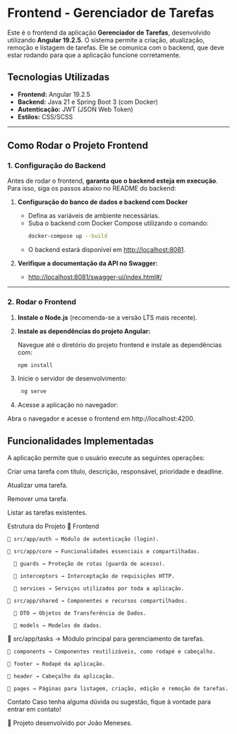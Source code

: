 # Frontend - Gerenciador de Tarefas

Este é o frontend da aplicação **Gerenciador de Tarefas**, desenvolvido utilizando **Angular 19.2.5**. O sistema permite a criação, atualização, remoção e listagem de tarefas. Ele se comunica com o backend, que deve estar rodando para que a aplicação funcione corretamente.

## Tecnologias Utilizadas

- **Frontend:** Angular 19.2.5
- **Backend:** Java 21 e Spring Boot 3 (com Docker)
- **Autenticação:** JWT (JSON Web Token)
- **Estilos:** CSS/SCSS

---

## Como Rodar o Projeto Frontend

### 1. Configuração do Backend

Antes de rodar o frontend, **garanta que o backend esteja em execução**. Para isso, siga os passos abaixo no README do backend:

1. **Configuração do banco de dados e backend com Docker**
   - Defina as variáveis de ambiente necessárias.
   - Suba o backend com Docker Compose utilizando o comando:
     ```bash
     docker-compose up --build
     ```
   - O backend estará disponível em [http://localhost:8081](http://localhost:8081/).

2. **Verifique a documentação da API no Swagger:**
   - [http://localhost:8081/swagger-ui/index.html#/](http://localhost:8081/swagger-ui/index.html#/)

---

### 2. Rodar o Frontend

1. **Instale o Node.js** (recomenda-se a versão LTS mais recente).

2. **Instale as dependências do projeto Angular:**

   Navegue até o diretório do projeto frontend e instale as dependências com:

   ```bash
   npm install

3. Inicie o servidor de desenvolvimento:
   ```bash 
    ng serve
4. Acesse a aplicação no navegador:

Abra o navegador e acesse o frontend em http://localhost:4200.


## Funcionalidades Implementadas
A aplicação permite que o usuário execute as seguintes operações:

Criar uma tarefa com título, descrição, responsável, prioridade e deadline.

Atualizar uma tarefa.

Remover uma tarefa.

Listar as tarefas existentes.

Estrutura do Projeto
📂 Frontend

    📁 src/app/auth → Módulo de autenticação (login).

    📁 src/app/core → Funcionalidades essenciais e compartilhadas.

      📁 guards → Proteção de rotas (guarda de acesso).

      📁 interceptors → Interceptação de requisições HTTP.

      📁 services → Serviços utilizados por toda a aplicação.

    📁 src/app/shared → Componentes e recursos compartilhados.

      📁 DTO → Objetos de Transferência de Dados.

      📁 models → Modelos de dados.

📁 src/app/tasks → Módulo principal para gerenciamento de tarefas.

    📁 components → Componentes reutilizáveis, como rodapé e cabeçalho.

    📁 footer → Rodapé da aplicação.

    📁 header → Cabeçalho da aplicação.

    📁 pages → Páginas para listagem, criação, edição e remoção de tarefas.

Contato
Caso tenha alguma dúvida ou sugestão, fique à vontade para entrar em contato!

🚀 Projeto desenvolvido por João Meneses.
